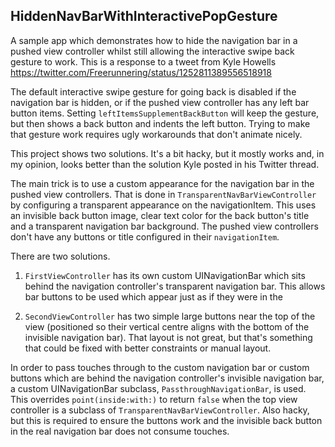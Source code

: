 ## HiddenNavBarWithInteractivePopGesture

A sample app which demonstrates how to hide the navigation bar in a pushed view controller whilst still allowing the interactive swipe back gesture to work. This is a response to a tweet from Kyle Howells https://twitter.com/Freerunnering/status/1252811389556518918

The default interactive swipe gesture for going back is disabled if the navigation bar is hidden, or if the pushed view controller has any left bar button items. Setting `leftItemsSupplementBackButton` will keep the gesture, but then shows a back button and indents the left button. Trying to make that gesture work requires ugly workarounds that don't animate nicely.

This project shows two solutions. It's a bit hacky, but it mostly works and, in my opinion, looks better than the solution Kyle posted in his Twitter thread.

The main trick is to use a custom appearance for the navigation bar in the pushed view controllers. That is done in `TransparentNavBarViewController` by configuring a transparent appearance on the navigationItem. This uses an invisible back button image, clear text color for the back button's title and a transparent navigation bar background. The pushed view controllers don't have any buttons or title configured in their `navigationItem`.

There are two solutions.

1. `FirstViewController` has its own custom UINavigationBar which sits behind the navigation controller's transparent navigation bar. This allows bar buttons to be used which appear just as if they were in the

2. `SecondViewController` has two simple large buttons near the top of the view (positioned so their vertical centre aligns with the bottom of the invisible navigation bar). That layout is not great, but that's something that could be fixed with better constraints or manual layout.

In order to pass touches through to the custom navigation bar or custom buttons which are behind the navigation controller's invisible navigation bar, a custom UINavigationBar subclass, `PassthroughNavigationBar`, is used. This overrides `point(inside:with:)` to return `false` when the top view controller is a subclass of `TransparentNavBarViewController`. Also hacky, but this is required to ensure the buttons work and the invisible back button in the real navigation bar does not consume touches.
